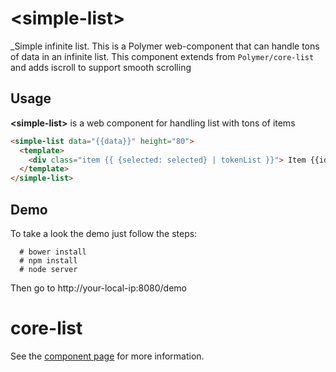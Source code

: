 # &lt;simple-list&gt;

_Simple infinite list. This is a Polymer web-component that can handle tons of data in an infinite list. This component extends from `Polymer/core-list` and adds iscroll to support smooth scrolling

## Usage

**&lt;simple-list&gt;** is a web component for handling list with tons of items

```html
<simple-list data="{{data}}" height="80">
  <template>
    <div class="item {{ {selected: selected} | tokenList }}"> Item {{id}} <br /> <p><i>{{description}}</i></p> </div>
  </template>
</simple-list>
```

## Demo

To take a look the demo just follow the steps:

```
  # bower install
  # npm install
  # node server
```

Then go to http://your-local-ip:8080/demo

core-list
============

See the [component page](http://polymer-project.org/docs/elements/core-elements.html#core-list) for more information.
